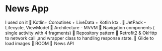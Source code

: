 # News App 

 I used on it
🧪 Kotlin+ Coroutines + LiveData + Kotlin ktx .
🧪 JetPack - Lifecycle, ViewModel
🧪 Architecture - MVVM
🧪 Navigation components ( single activity with 4 fragments)
🧪 Repository pattern
🧪 Retrofit2 & OkHttp to network call ,and wrapper class to
   handling response state.
🧪 Glide to load images
🧪 ROOM
🧪 News API
